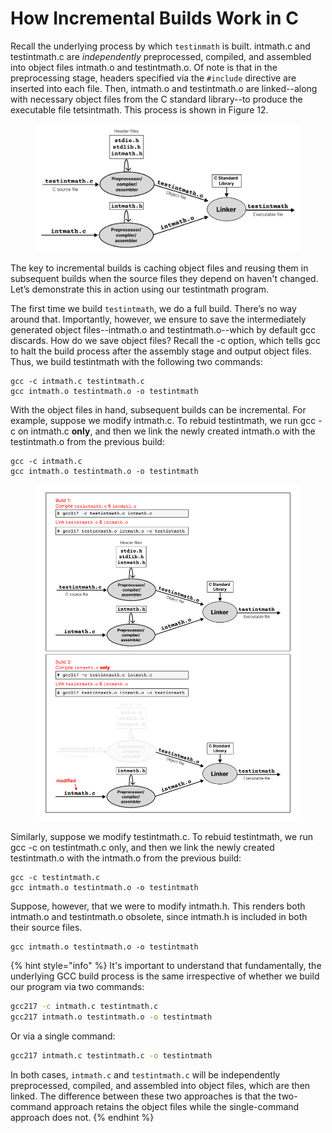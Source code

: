 # How Incremental Builds Work in C

Recall the underlying process by which `testinmath` is built. intmath.c and testintmath.c are _independently_ preprocessed, compiled, and assembled into object files intmath.o and testintmath.o. Of note is that in the preprocessing stage, headers specified via the `#include` directive are inserted into each file. Then, intmath.o and testintmath.o are linked--along with necessary object files from the C standard library--to produce the executable file tetsintmath. This process is shown in Figure 12.&#x20;

<figure><img src="../.gitbook/assets/Frame 31 (2).png" alt=""><figcaption></figcaption></figure>

The key to incremental builds is caching object files and reusing them in subsequent builds when the source files they depend on haven't changed. Let’s demonstrate this in action using our testintmath program.&#x20;

The first time we build `testintmath`, we do a full build. There’s no way around that. Importantly, however, we ensure to save the intermediately generated object files--intmath.o and testintmath.o--which by default gcc discards. How do we save object files? Recall the -c option, which tells gcc to halt the build process after the assembly stage and output object files. Thus, we build testintmath with the following two commands:

```
gcc -c intmath.c testintmath.c
gcc intmath.o testintmath.o -o testintmath
```

With the object files in hand, subsequent builds can be incremental. For example, suppose we modify intmath.c. To rebuid testintmath, we run gcc -c on intmath.c **only**, and then we link the newly created intmath.o with the testintmath.o from the previous build:&#x20;

```
gcc -c intmath.c
gcc intmath.o testintmath.o -o testintmath
```

<figure><img src="../.gitbook/assets/Frame 31 (3).png" alt=""><figcaption></figcaption></figure>

Similarly, suppose we modify testintmath.c. To rebuid testintmath, we run gcc -c on testintmath.c only, and then we link the newly created testintmath.o with the intmath.o from the previous build:&#x20;

```
gcc -c testintmath.c
gcc intmath.o testintmath.o -o testintmath
```

Suppose, however, that we were to modify intmath.h. This renders both intmath.o and testintmath.o obsolete, since intmath.h is included in both their source files.&#x20;

```
gcc intmath.o testintmath.o -o testintmath
```

{% hint style="info" %}
It's important to understand that fundamentally, the underlying GCC build process is the same irrespective of whether we build our program via two commands:

```bash
gcc217 -c intmath.c testintmath.c
gcc217 intmath.o testintmath.o -o testintmath
```

Or via a single command:

```bash
gcc217 intmath.c testintmath.c -o testintmath
```

In both cases, `intmath.c` and `testintmath.c` will be independently preprocessed, compiled, and assembled into object files, which are then linked. The difference between these two approaches is that the two-command approach retains the object files while the single-command approach does not.
{% endhint %}
